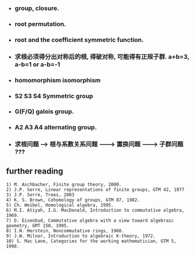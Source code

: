 * ### group, closure.
* ### root permutation.
* ### root and the coefficient symmetric function.
* ### 求根必须得分出对称后的根, 得破对称, 可能得有正规子群. a+b=3, a-b=1 or a-b=-1
* ### homomorphism   isomorphism
* ### S2 S3 S4 Symmetric group
* ### G(F/Q) galois group.
* ### A2 A3 A4 alternating group.
* ### 求根问题 --> 根与系数关系问题  ---> 置换问题  ---> 子群问题 ???


## further reading
```
1) M. Aschbacher, Finite group theory, 2000.
2) J.P. Serre, Linear representations of finite groups, GTM 42, 1977
3) J.P. Serre, Trees, 2003
4) K. S. Brown, Cohomology of groups, GTM 87, 1982.
5) Ch. Weibel, Homological algebra, 1995.
6) M.I. Atiyah, I.G. MacDonald, Introduction to commutative algebra, 1969.
7) D. Eisenbud, Commutative algebra with a view toward algebraic geometry, GMT 150, 1995.
8) I.N. Herstein, Noncommutative rings, 1968.
9) J.W. Milnor, Introduction to algebraic K-theory, 1972.
10) S. Mac Lane, Categories for the working mathematician, GTM 5, 1998.
```

